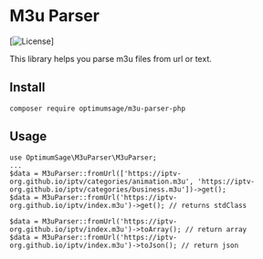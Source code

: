 # M3u Parser
[![License](https://img.shields.io/github/license/optimumsage/m3u-parser-php)]


This library helps you parse m3u files from url or text.

## Install
`composer require optimumsage/m3u-parser-php`

## Usage
```
use OptimumSage\M3uParser\M3uParser;
...
$data = M3uParser::fromUrl(['https://iptv-org.github.io/iptv/categories/animation.m3u', 'https://iptv-org.github.io/iptv/categories/business.m3u'])->get();
$data = M3uParser::fromUrl('https://iptv-org.github.io/iptv/index.m3u')->get(); // returns stdClass

$data = M3uParser::fromUrl('https://iptv-org.github.io/iptv/index.m3u')->toArray(); // return array
$data = M3uParser::fromUrl('https://iptv-org.github.io/iptv/index.m3u')->toJson(); // return json
```
